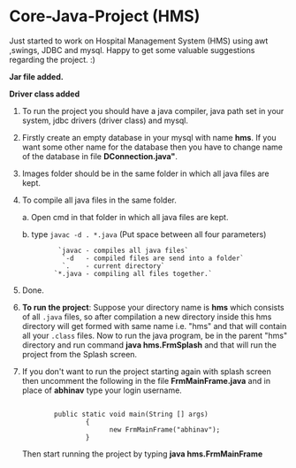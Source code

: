 # Core-Java-Project (HMS)
Just started to work on Hospital Management System (HMS) using awt ,swings, JDBC and mysql. Happy to get some valuable suggestions regarding the project. :) 

**Jar file added.**

**Driver class added**

1. To run the project you should have a java compiler, java path set in your system, jdbc drivers (driver class) and mysql.

2. Firstly create an empty database in your mysql with name **hms**. If you want some other name for the database then you have to change name of the database in file **DConnection.java"**.

3. Images folder should be in the same folder in which all java files are kept.

4. To compile all java files in the same folder.

    a. Open cmd in that folder in which all java files are kept.
    
    b. type `javac -d . *.java` (Put space between all four parameters)
    
                `javac - compiles all java files`
                 `-d   - compiled files are send into a folder`
                 `.    - current directory`
               `*.java - compiling all files together.` 
         
        
5. Done. 

6. **To run the project**:
Suppose your directory name is **hms** which consists of all `.java` files, so after compilation a new directory inside this hms directory will get formed with same name i.e. "hms" and that will contain all your `.class` files. 
Now to run the java program, be in the parent "hms" directory and run command **java hms.FrmSplash** and that will run the project from the Splash screen.

7. If you don't want to run the project starting again with splash screen then uncomment the following in the file **FrmMainFrame.java**  and in place of **abhinav** type your login username.
	```             

			public static void main(String [] args)
                	{
		                  new FrmMainFrame("abhinav"); 
	                }
   	```
   Then start running the project by typing **java hms.FrmMainFrame**
